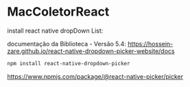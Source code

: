 # MacColetorReact

install react native dropDown List:

documentação da Biblioteca - Versão 5.4:  https://hossein-zare.github.io/react-native-dropdown-picker-website/docs

```bash
npm install react-native-dropdown-picker
```

https://www.npmjs.com/package/@react-native-picker/picker

